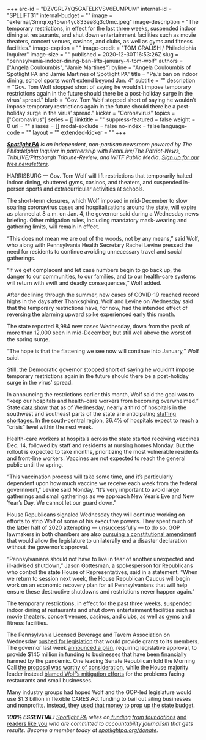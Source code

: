 +++
arc-id = "DZVGRL7YQ5GATELKVSV6EUMPUM"
internal-id = "SPLLIFT31"
internal-budget = ""
image = "external/3mrqrxg45wn4yc833ee8q3c0mc.jpeg"
image-description = "The temporary restrictions, in effect for the last three weeks, suspended indoor dining at restaurants, and shut down entertainment facilities such as movie theaters, concert venues, casinos, and clubs, as well as gyms and fitness facilities."
image-caption = ""
image-credit = "TOM GRALISH / Philadelphia Inquirer"
image-size = ""
published = 2020-12-30T16:53:26Z
slug = "pennsylvania-indoor-dining-ban-lifts-january-4-tom-wolf"
authors = ["Angela Couloumbis", "Jamie Martines"]
byline = "Angela Couloumbis of Spotlight PA and Jamie Martines of Spotlight PA"
title = "Pa.’s ban on indoor dining, school sports won’t extend beyond Jan. 4"
subtitle = ""
description = "Gov. Tom Wolf stopped short of saying he wouldn’t impose temporary restrictions again in the future should there be a post-holiday surge in the virus’ spread."
blurb = "Gov. Tom Wolf stopped short of saying he wouldn’t impose temporary restrictions again in the future should there be a post-holiday surge in the virus’ spread."
kicker = "Coronavirus"
topics = ["Coronavirus"]
series = []
linktitle = ""
suppress-featured = false
weight = 0
url = ""
aliases = []
modal-exclude = false
no-index = false
language-code = ""
layout = ""
extended-kicker = ""
+++

<a href="https://lesspage.com/"><i><b>Spotlight PA</b></i></a><i> is an independent, non-partisan newsroom powered by The Philadelphia Inquirer in partnership with PennLive/The Patriot-News, TribLIVE/Pittsburgh Tribune-Review, and WITF Public Media. </i><a href="https://lesspage.com/newsletters"><i>Sign up for our free newsletters</i></a><i>.</i>

HARRISBURG — Gov. Tom Wolf will lift restrictions that temporarily halted indoor dining, shuttered gyms, casinos, and theaters, and suspended in-person sports and extracurricular activities at schools.

The short-term closures, which Wolf imposed in mid-December to slow soaring coronavirus cases and hospitalizations around the state, will expire as planned at 8 a.m. on Jan. 4, the governor said during a Wednesday news briefing. Other mitigation rules, including mandatory mask-wearing and gathering limits, will remain in effect.

“This does not mean we are out of the woods, not by any means,” said Wolf, who along with Pennsylvania Health Secretary Rachel Levine pressed the need for residents to continue avoiding unnecessary travel and social gatherings.

“If we get complacent and let case numbers begin to go back up, the danger to our communities, to our families, and to our health-care systems will return with swift and deadly consequences,” Wolf added.

After declining through the summer, new cases of COVID-19 reached record highs in the days after Thanksgiving. Wolf and Levine on Wednesday said that the temporary restrictions have, for now, had the intended effect of reversing the alarming upward spike experienced early this month.

The state reported 8,984 new cases Wednesday, down from the peak of more than 12,000 seen in mid-December, but still well above the worst of the spring surge.

<script src="https://lesspage.com/embed.js" async></script><div data-spl-embed-version="1" data-spl-src="https://lesspage.com/embeds/donate/?teaser_text=Spotlight%20PA%20provides%20essential%2C%20public-service%20journalism%20thanks%20to%20readers%20like%20you.%20%3Cb%3EHelp%20us%20sustain%20this%20critical%20coverage%20in%202021.%3C%2Fb%3E"></div>


“The hope is that the flattening we see now will continue into January,” Wolf said.

Still, the Democratic governor stopped short of saying he wouldn’t impose temporary restrictions again in the future should there be a post-holiday surge in the virus’ spread.

In announcing the restrictions earlier this month, Wolf said the goal was to “keep our hospitals and health-care workers from becoming overwhelmed.” State <a href="https://www.health.pa.gov/topics/disease/coronavirus/Pages/Cases.aspx">data show</a> that as of Wednesday, nearly a third of hospitals in the southwest and southeast parts of the state are anticipating <a href="https://lesspage.com/news/2020/12/pennsylvania-hospitals-coronavirus-staffing-shortages/">staffing shortages</a>. In the south-central region, 36.4% of hospitals expect to reach a “crisis” level within the next week.

Health-care workers at hospitals across the state started receiving vaccines Dec. 14, followed by staff and residents at nursing homes Monday. But the rollout is expected to take months, prioritizing the most vulnerable residents and front-line workers. Vaccines are not expected to reach the general public until the spring.

“This vaccination process will take some time, and it’s particularly dependent upon how much vaccine we receive each week from the federal government,” Levine said Monday. “It’s very important to avoid large gatherings and small gatherings as we approach New Year’s Eve and New Year’s Day. We cannot let our guard down.”

House Republicans signaled Wednesday they will continue working on efforts to strip Wolf of some of his executive powers. They spent much of the latter half of 2020 attempting — <a href="https://lesspage.com/news/2020/08/pa-tom-wolf-coronavirus-emergency-powers-veto-override/" target=_blank>unsuccessfully</a> — to do so. GOP lawmakers in both chambers are also <a href="https://lesspage.com/news/2020/07/coronavirus-disaster-declaration-pennsylvania-legislature-powers/" target=_blank>pursuing a constitutional amendment</a> that would allow the legislature to unilaterally end a disaster declaration without the governor’s approval.

<script src="https://lesspage.com/embed.js" async></script><div data-spl-embed-version="1" data-spl-src="https://lesspage.com/embeds/newsletter-covid/"></div>

“Pennsylvanians should not have to live in fear of another unexpected and ill-advised shutdown,” Jason Gottesman, a spokesperson for Republicans who control the state House of Representatives, said in a statement. “When we return to session next week, the House Republican Caucus will begin work on an economic recovery plan for all Pennsylvanians that will help ensure these destructive shutdowns and restrictions never happen again.”

The temporary restrictions, in effect for the past three weeks, suspended indoor dining at restaurants and shut down entertainment facilities such as movie theaters, concert venues, casinos, and clubs, as well as gyms and fitness facilities.

The Pennsylvania Licensed Beverage and Tavern Association on Wednesday <a href="https://pataverns.com/statementtemporaryindoordiningbanlift/" target=_blank>pushed for legislation</a> that would provide grants to its members. The governor last week <a href="https://www.governor.pa.gov/newsroom/gov-wolf-initiates-transfer-of-145-million-in-funds-to-support-businesses-adversely-affected-by-covid-19-pandemic/" target=_blank>announced a plan</a>, requiring legislative approval, to provide $145 million in funding to businesses that have been financially harmed by the pandemic. One leading Senate Republican told the Morning Call <a href="https://www.mcall.com/business/mc-biz-pennsylvania-gov-tom-wolf-business-support-announcement-20201223-oilbgp4jzfdvvhcfco7vtzaxhe-story.html" target=_blank>the proposal was worthy of consideration</a>, while the House majority leader instead <a href="https://lowerbuckstimes.com/2020/12/28/benninghoff-responds-to-wolfs-business-assistance-announcement/" target=_blank>blamed Wolf’s mitigation efforts</a> for the problems facing restaurants and small businesses.

Many industry groups had hoped Wolf and the GOP-led legislature would use $1.3 billion in flexible CARES Act funding to bail out ailing businesses and nonprofits. Instead, they <a href="https://lesspage.com/news/2020/11/pennsylvania-budget-coronavirus-relief-aid-restaurants-providers/" target=_blank>used that money to prop up the state budget</a>.

<i><b>100% ESSENTIAL:</b></i><i> </i><a href="https://lesspage.com/"><i>Spotlight PA</i></a><i> relies on</i><a href="https://lesspage.com/support"><i> funding from foundations</i></a><i> </i><a href="https://lesspage.com/support">and readers like you</a><i> who are committed to accountability journalism that gets results. Become a member today at </i><a href="http://checkout.fundjournalism.org/memberform?org_id=spotlightpa&campaign=701f4000000TVuIAAW"><i>spotlightpa.org/donate</i></a><i>.</i>
